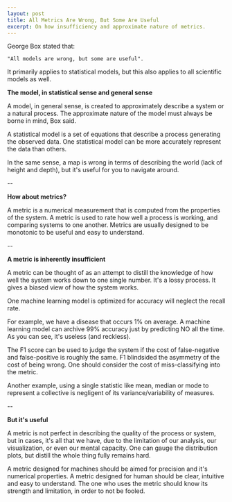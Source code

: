 ```yaml
---
layout: post
title: All Metrics Are Wrong, But Some Are Useful
excerpt: On how insufficiency and approximate nature of metrics.
---
```




George Box stated that: 

    "All models are wrong, but some are useful".

It primarily applies to statistical models, but this also applies to all scientific models as well.


**The model, in statistical sense and general sense**

A model, in general sense, is created to approximately describe a system or a natural process. The approximate nature of the model must always be borne in mind, Box said. 

A statistical model is a set of equations that describe a process generating the observed data. One statistical model can be more accurately represent the data than others. 

In the same sense, a map is wrong in terms of describing the world (lack of height and depth), but it's useful for you to navigate around.


--



**How about metrics?**

A metric is a numerical measurement that is computed from the properties of the system. A metric is used to rate how well a process is working, and comparing systems to one another. Metrics are usually designed to be monotonic to be useful and easy to understand.

-- 


**A metric is inherently insufficient**

A metric can be thought of as an attempt to distill the knowledge of how well the system works down to one single number. It's a lossy process. It gives a biased view of how the system works.


One machine learning model is optimized for accuracy will neglect the recall rate.

For example, we have a disease that occurs 1% on average. A machine learning model can archive 99% accuracy just by predicting NO all the time. As you can see, it's useless (and reckless).

The F1 score can be used to judge the system if the cost of false-negative and false-positive is roughly the same. F1 blindsided the asymmetry of the cost of being wrong. One should consider the cost of miss-classifying into the metric.


Another example, using a single statistic like mean, median or mode to represent a collective is negligent of its variance/variability of measures.

--

**But it's useful**

A metric is not perfect in describing the quality of the process or system, but in cases, it's all that we have, due to the limitation of our analysis, our visualization, or even our mental capacity. One can gauge the distribution plots, but distill the whole thing fully remains hard.


A metric designed for machines should be aimed for precision and it's numerical properties. A metric designed for human should be clear, intuitive and easy to understand. The one who uses the metric should know its strength and limitation, in order to not be fooled.




